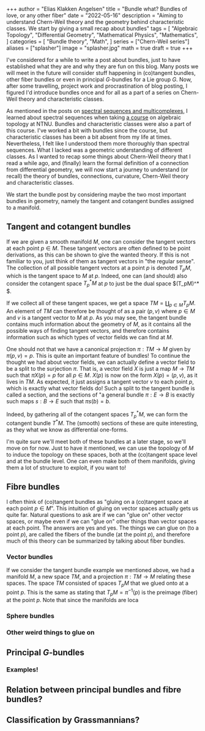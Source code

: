 +++
author = "Elias Klakken Angelsen"
title = "Bundle what? Bundles of love, or any other fiber"
date = "2022-05-16"
description = "Aiming to understand Chern-Weil theory and the geometry behind characteristic classes. We start by giving a small recap about bundles"
tags = [
    "Algebraic Topology",
    "Differential Geometry",
    "Mathematical Physics",
    "Mathematics",
]
categories = [
    "Bundle theory",
    "Math",
]
series = ["Chern-Weil series"]
aliases = ["splasher"]
image = "splasher.jpg"
math = true
draft = true
+++

I've considered for a while to write a post about bundles, just to have established what they are and why they are fun on this blog. Many posts we will meet in the future will consider stuff happening in (co)tangent bundles, other fiber bundles or even in principal $G$-bundles for a Lie group $G$. 
Now, after some travelling, project work and procrastination of blog posting, I figured I'd introduce bundles once and for all as a part of a series on Chern-Weil theory and characteristic classes. 

As mentioned in the posts on [spectral sequences and multicomplexes](https://eka2499.github.io/tags/spectral-sequences/), I learned about spectral sequences when taking [a course](https://wiki.math.ntnu.no/ma3408/2021v/start) on algebraic topology at NTNU.
Bundles and characteristic classes were also a part of this course. I've worked a bit with bundles since the course, but characteristic classes has been a bit absent from my life at times. Nevertheless, I felt like I understood them more thoroughly than spectral sequences.
What I lacked was a geometric understanding of different classes. As I wanted to recap some things about Chern-Weil theory that I read a while ago, and (finally) learn the formal definition of a connection from differential geometry, we will now start a journey to understand (or recall) the theory of bundles, connections, curvature, Chern-Weil theory and characteristic classes. 

We start the bundle post by considering maybe the two most important bundles in geometry, namely the tangent and cotangent bundles assigned to a manifold.

## Tangent and cotangent bundles

If we are given a smooth manifold $M$, one can consider the tangent vectors at each point $p \in M$. These tangent vectors are often defined to be point derivations, as this can be shown to give the wanted theory. If this is not familiar to you, just think of them as tangent vectors in "the regular sense". The collection of all possible tangent vectors at a point $p$ is denoted $T_pM$, which is the tangent space to $M$ at $p$. Indeed, one can (and should) also consider the cotangent space $T_p^* M$ at $p$ to just be the dual space $(T_pM)^* $.

If we collect all of these tangent spaces, we get a space $TM = \coprod_{p \in M} T_pM$. An element of $TM$ can therefore be thought of as a pair $(p,v)$ where $p \in M$ and $v$ is a tangent vector to $M$ at $p$.
As you may see, the tangent bundle contains much information about the geometry of $M$, as it contains all the possible ways of finding tangent vectors, and therefore contains information such as which types of vector fields we can find at $M$. 

One should not that we have a canonical projection $\pi: TM \to M$ given by $\pi(p,v) = p$. This is quite an important feature of bundles!
To continue the thought we had about vector fields, we can actually define a vector field to be a split to the surjection $\pi$.
That is, a vector field $X$ is just a map $M \to TM$ such that $\pi X (p) = p$ for all $p \in M$. $X(p)$ is now on the form $X(p) = (p,v)$, as it lives in $TM$. As expected, it just assigns a tangent vector $v$ to each point $p$, which is exactly what vector fields do!
Such a split to the tangent bundle is called a section, and the sections of "a general bundle $\pi: E \to B$ is exactly such maps $s : B \to E$ such that $\pi s (b) = b$. 

Indeed, by gathering all of the cotangent spaces $T_p^* M$, we can form the cotangent bundle $T^* M$. 
The (smooth) sections of these are quite interesting, as they what we know as differential one-forms.

I'm quite sure we'll meet both of these bundles at a later stage, so we'll move on for now. Just to have it mentioned, we can use the topology of $M$ to induce the topology on these spaces, both at the (co)tangent space level and at the bundle level. One can even make both of them manifolds, giving them a lot of structure to exploit, if you want to!

## Fibre bundles

I often think of (co)tangent bundles as "gluing on a (co)tangent space at each point $p \in M$". This intuition of gluing on vector spaces actually gets us quite far. Natural questions to ask are if we can "glue on" other vector spaces, or maybe even if we can "glue on" other things than vector spaces at each point. The answers are yes and yes. The things we can glue on (to a point $p$), are called the fibers of the bundle (at the point $p$), and therefore much of this theory can be summarized by talking about fiber bundles.

### Vector bundles

If we consider the tangent bundle example we mentioned above, we had a manifold $M$, a new space $TM$, and a projection $\pi : TM \to M$ relating these spaces. The space $TM$ consisted of spaces $T_pM$ that we glued onto at a point $p$. This is the same as stating that $T_pM = \pi^{-1}(p)$ is the preimage (fiber) at the point $p$.
Note that since the manifolds are loca


### Sphere bundles

### Other weird things to glue on

## Principal $G$-bundles
### Examples!


## Relation between principal bundles and fibre bundles?


## Classification by Grassmannians?